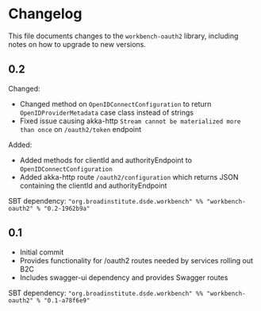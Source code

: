 # Changelog

This file documents changes to the `workbench-oauth2` library, including notes on how to upgrade to new versions.

## 0.2

Changed:
- Changed method on `OpenIDConnectConfiguration` to return `OpenIDProviderMetadata` case class instead of strings
- Fixed issue causing akka-http `Stream cannot be materialized more than once` on `/oauth2/token` endpoint

Added:
- Added methods for clientId and authorityEndpoint to `OpenIDConnectConfiguration`
- Added akka-http route `/oauth2/configuration` which returns JSON containing the clientId and authorityEndpoint

SBT dependency: `"org.broadinstitute.dsde.workbench" %% "workbench-oauth2" % "0.2-1962b9a"`

## 0.1

- Initial commit
- Provides functionality for /oauth2 routes needed by services rolling out B2C
- Includes swagger-ui dependency and provides Swagger routes

SBT dependency: `"org.broadinstitute.dsde.workbench" %% "workbench-oauth2" % "0.1-a78f6e9"`


